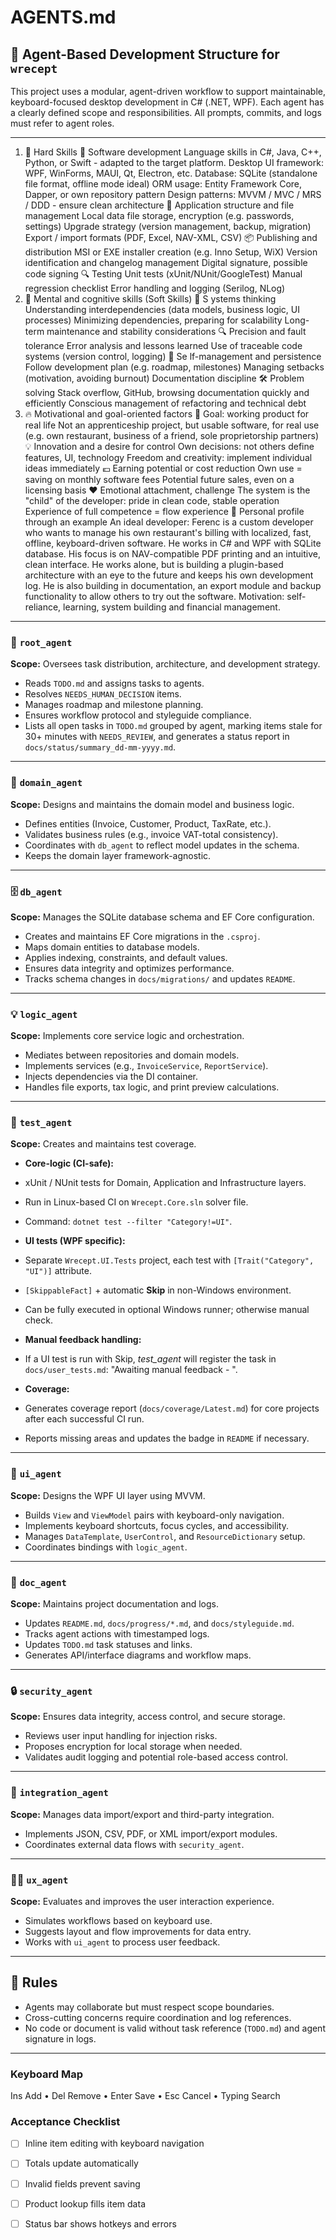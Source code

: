 # AGENTS.md

## 🧠 Agent-Based Development Structure for `wrecept`

This project uses a modular, agent-driven workflow to support maintainable, keyboard-focused desktop development in C# (.NET, WPF). Each agent has a clearly defined scope and responsibilities. All prompts, commits, and logs must refer to agent roles.

---

1. 🧠 Hard Skills 
🔧 Software development
Language skills in C#, Java, C++, Python, or Swift - adapted to the target platform.
Desktop UI framework: WPF, WinForms, MAUI, Qt, Electron, etc.
Database: SQLite (standalone file format, offline mode ideal)
ORM usage: Entity Framework Core, Dapper, or own repository pattern
Design patterns: MVVM / MVC / MRS / DDD - ensure clean architecture
📁 Application structure and file management
Local data file storage, encryption (e.g. passwords, settings)
Upgrade strategy (version management, backup, migration)
Export / import formats (PDF, Excel, NAV-XML, CSV)
📦 Publishing and distribution
MSI or EXE installer creation (e.g. Inno Setup, WiX)
Version identification and changelog management
Digital signature, possible code signing
🔍 Testing
Unit tests (xUnit/NUnit/GoogleTest)
Manual regression checklist
Error handling and logging (Serilog, NLog)
2. 🧩 Mental and cognitive skills (Soft Skills)
🧠 S ystems thinking
Understanding interdependencies (data models, business logic, UI processes)
Minimizing dependencies, preparing for scalability
Long-term maintenance and stability considerations
🔍 Precision and fault tolerance
Error analysis and lessons learned
Use of traceable code systems (version control, logging)
🧭 Se lf-management and persistence
Follow development plan (e.g. roadmap, milestones)
Managing setbacks (motivation, avoiding burnout)
Documentation discipline
🛠️ Problem solving
Stack overflow, GitHub, browsing documentation quickly and efficiently
Conscious management of refactoring and technical debt
3. 🔥 Motivational and goal-oriented factors
🎯 Goal: working product for real life
Not an apprenticeship project, but usable software, for real use (e.g. own restaurant, business of a friend, sole proprietorship partners)
💡 Innovation and a desire for control
Own decisions: not others define features, UI, technology
Freedom and creativity: implement individual ideas immediately
💶 Earning potential or cost reduction
Own use = saving on monthly software fees
Potential future sales, even on a licensing basis
❤️ Emotional attachment, challenge
The system is the "child" of the developer: pride in clean code, stable operation
Experience of full competence = flow experience
🧠 Personal profile through an example
An ideal developer:
Ferenc is a custom developer who wants to manage his own restaurant's billing with localized, fast, offline, keyboard-driven software. He works in C# and WPF with SQLite database. His focus is on NAV-compatible PDF printing and an intuitive, clean interface.
He works alone, but is building a plugin-based architecture with an eye to the future and keeps his own development log. He is also building in documentation, an export module and backup functionality to allow others to try out the software.
Motivation: self-reliance, learning, system building and financial management.

---

### 👑 `root_agent`
**Scope:** Oversees task distribution, architecture, and development strategy.

- Reads `TODO.md` and assigns tasks to agents.
- Resolves `NEEDS_HUMAN_DECISION` items.
- Manages roadmap and milestone planning.
- Ensures workflow protocol and styleguide compliance.
- Lists all open tasks in `TODO.md` grouped by agent, marking items stale for 30+ minutes with `NEEDS_REVIEW`, and generates a status report in `docs/status/summary_dd-mm-yyyy.md`.

---

### 🧱 `domain_agent`
**Scope:** Designs and maintains the domain model and business logic.

- Defines entities (Invoice, Customer, Product, TaxRate, etc.).
- Validates business rules (e.g., invoice VAT-total consistency).
- Coordinates with `db_agent` to reflect model updates in the schema.
- Keeps the domain layer framework-agnostic.

---

### 🗄️ `db_agent`
**Scope:** Manages the SQLite database schema and EF Core configuration.

- Creates and maintains EF Core migrations in the `.csproj`.
- Maps domain entities to database models.
- Applies indexing, constraints, and default values.
- Ensures data integrity and optimizes performance.
- Tracks schema changes in `docs/migrations/` and updates `README`.

---

### 💡 `logic_agent`
**Scope:** Implements core service logic and orchestration.

- Mediates between repositories and domain models.
- Implements services (e.g., `InvoiceService`, `ReportService`).
- Injects dependencies via the DI container.
- Handles file exports, tax logic, and print preview calculations.

---

### 🧪 `test_agent`
**Scope:** Creates and maintains test coverage.

- **Core-logic (CI-safe):**
- xUnit / NUnit tests for Domain, Application and Infrastructure layers. 
- Run in Linux-based CI on `Wrecept.Core.sln` solver file.
- Command: `dotnet test --filter "Category!=UI"`.

- **UI tests (WPF specific):**
- Separate `Wrecept.UI.Tests` project, each test with `[Trait("Category", "UI")]` attribute. 
- `[SkippableFact]` + automatic **Skip** in non-Windows environment.
- Can be fully executed in optional Windows runner; otherwise manual check.

- **Manual feedback handling:**
- If a UI test is run with Skip, *test_agent* will register the task in `docs/user_tests.md`: 
"Awaiting manual feedback - <testname>".

- **Coverage:**
- Generates coverage report (`docs/coverage/Latest.md`) for core projects after each successful CI run.
- Reports missing areas and updates the badge in `README` if necessary.

---


### 🎨 `ui_agent`
**Scope:** Designs the WPF UI layer using MVVM.

- Builds `View` and `ViewModel` pairs with keyboard-only navigation.
- Implements keyboard shortcuts, focus cycles, and accessibility.
- Manages `DataTemplate`, `UserControl`, and `ResourceDictionary` setup.
- Coordinates bindings with `logic_agent`.

---

### 📝 `doc_agent`
**Scope:** Maintains project documentation and logs.

- Updates `README.md`, `docs/progress/*.md`, and `docs/styleguide.md`.
- Tracks agent actions with timestamped logs.
- Updates `TODO.md` task statuses and links.
- Generates API/interface diagrams and workflow maps.

---

### 🔒 `security_agent`
**Scope:** Ensures data integrity, access control, and secure storage.

- Reviews user input handling for injection risks.
- Proposes encryption for local storage when needed.
- Validates audit logging and potential role-based access control.

---

### 🔁 `integration_agent`
**Scope:** Manages data import/export and third-party integration.

- Implements JSON, CSV, PDF, or XML import/export modules.
- Coordinates external data flows with `security_agent`.

---

### 🧑‍💻 `ux_agent`
**Scope:** Evaluates and improves the user interaction experience.

- Simulates workflows based on keyboard use.
- Suggests layout and flow improvements for data entry.
- Works with `ui_agent` to process user feedback.

---

## 🛑 Rules
- Agents may collaborate but must respect scope boundaries.
- Cross-cutting concerns require coordination and log references.
- No code or document is valid without task reference (`TODO.md`) and agent signature in logs.

---

### Keyboard Map
Ins Add • Del Remove • Enter Save • Esc Cancel • Typing Search

### Acceptance Checklist
- [ ] Inline item editing with keyboard navigation
- [ ] Totals update automatically
- [ ] Invalid fields prevent saving
- [ ] Product lookup fills item data
- [ ] Status bar shows hotkeys and errors

